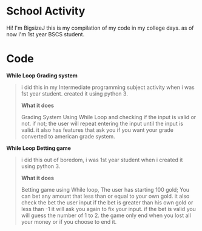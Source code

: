 # School Activity 

Hi! I'm BigsizeJ this is my compilation of my code in my college days. as of now I'm 1st year BSCS student.


# Code
**While Loop Grading system**

> i did this in my Intermediate programming subject activity when i was 1st year student. created it using python 3.
> 
> **What it does**   
> 
> Grading System Using While Loop and checking if the input is valid or    not. if not; the user will repeat entering the
> input until the input    is valid. it also has features that ask you
> if you want your grade converted to    american grade system.

**While Loop Betting game**

> i did this out of boredom, i was 1st year student when i created it using python 3.
> 
>**What it does**
>
>Betting game using While loop, The user has starting 100 gold; You can bet any amount that less than or equal to your own gold. it also check the bet the user input if the bet is greater than his own gold or less than -1 it will ask you again to fix your input. if the bet is valid you will guess the number of 1 to 2. the game only end when you lost all your money or if you choose to end it.
